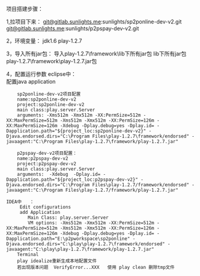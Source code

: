 项目搭建步骤：

1,拉项目下来：
	git@gitlab.sunlights.me:sunlights/sp2ponline-dev-v2.git
	git@gitlab.sunlights.me:sunlights/p2pspay-dev-v2.git

2，环境变量：
	jdk1.6  play-1.2.7

3，导入所有jar包：
 	导入play-1.2.7\framework\lib下所有jar包
	lib下所有jar包
	play-1.2.7\framework\play-1.2.7.jar包

4，配置运行参数
	eclipse中：	
		配置java application
		
		sp2ponline-dev-v2项目配置
		name:sp2ponline-dev-v2
		project:sp2ponline-dev-v2
		main class:play.server.Server
		arguments: -Xms512m -Xmx512m -XX:PermSize=512m -XX:MaxPermSize=512m -Xms512m -Xmx512m -XX:PermSize=126m -XX:MaxPermSize=126m -Xdebug -Dplay.debug=yes -Dplay.id= -Dapplication.path="${project_loc:sp2ponline-dev-v2}" -Djava.endorsed.dirs="C:\Program Files\play-1.2.7\framework/endorsed" -javaagent:"C:\Program Files\play-1.2.7\framework/play-1.2.7.jar"
		
		p2pspay-dev-v2项目配置：
		name:p2pspay-dev-v2
		project:p2pspay-dev-v2
		main class:play.server.Server
		arguments:	-Xdebug  -Dplay.id= -Dapplication.path="${project_loc:p2pspay-dev-v2}" -Djava.endorsed.dirs="C:\Program Files\play-1.2.7/framework/endorsed" -javaagent:"C:\Program Files\play-1.2.7/framework/play-1.2.7.jar"
	
	IDEA中	：
		 Edit configurations
         add Application
            Main Class: play.server.Server
            VM options: -Xms512m -Xmx512m -XX:PermSize=512m -XX:MaxPermSize=512m -Xms512m -Xmx512m -XX:PermSize=126m -XX:MaxPermSize=126m -Xdebug -Dplay.debug=yes -Dplay.id= -Dapplication.path="E:\p2pworkspace\sp2ponline" -Djava.endorsed.dirs="C:\play\play-1.2.7\framework/endorsed" -javaagent:"C:\play\play-1.2.7\framework/play-1.2.7.jar"
		Terminal
        play idealize重新生成本地配置文件
        若出现版本问题  VerifyError...XXX   使用 play clean 删除tmp文件
        
        
		
		
		